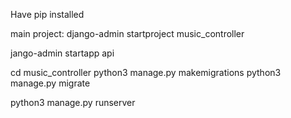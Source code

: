 

Have pip installed

main project:
django-admin startproject music_controller 

jango-admin startapp api

cd music_controller
python3 manage.py makemigrations
python3 manage.py migrate

python3 manage.py runserver
